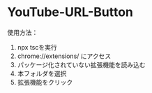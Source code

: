 # YouTube-URL-Button

使用方法：
1. npx tscを実行
2. chrome://extensions/ にアクセス
3. パッケージ化されていない拡張機能を読み込む
4. 本フォルダを選択
5. 拡張機能をクリック